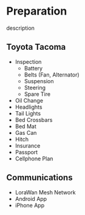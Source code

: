 # Preparation

description

## Toyota Tacoma

- Inspection
  - Battery
  - Belts (Fan, Alternator)
  - Suspension
  - Steering
  - Spare Tire
- Oil Change
- Headlights
- Tail Lights
- Bed Crossbars
- Bed Mat
- Gas Can
- Hitch
- Insurance
- Passport
- Cellphone Plan

## Communications

- LoraWan Mesh Network
- Android App
- iPhone App
